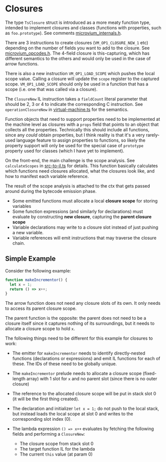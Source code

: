 # Closures

The type `TsClosure` struct is introduced as a more meaty function type, intended to implement closures and classes (functions with properties, such as `foo.prototype`). See comments [microvium_internals.h](../../native-vm/microvium_internals.h).

There are 3 instructions to create closures (`VM_OP1_CLOSURE_NEW_1` etc) depending on the number of fields you want to add to the closure. See [microvium_opcodes.h](../../native-vm/microvium_opcodes.h). The 4-field closure is this-capturing, which has different semantics to the others and would only be used in the case of arrow functions.

There is also a new instruction `VM_OP1_LOAD_SCOPE` which pushes the local scope value. Calling a closure will update the `scope` register to the captured scope. `VM_OP1_LOAD_SCOPE` should only be used in a function that has a scope (i.e. one that was called via a closure).

The `ClosureNew` IL instruction takes a `fieldCount` literal parameter that should be 2, 3 or 4 to indicate the corresponding C instruction. See `operationClosureNew` in [virtual-machine.ts](../../lib/virtual-machine.ts) for the semantics.

Function objects that need to support properties need to be implemented at the machine level as closures with a `props` field that points to an object that collects all the properties. Technically this should include all functions, since any _could_ obtain properties, but I think reality is that it's a very rarely-used language feature to assign properties to functions, so likely the property support will only be used for the special case of `prototype` property used for classes (which I have yet to implement).

On the front-end, the main challenge is the scope analysis. See `calculateScopes` in [src-to-il.ts](../../lib/src-to-il.ts) for details. This function basically calculates which functions need closures allocated, what the closures look like, and how to manifest each variable reference.

The result of the scope analysis is attached to the ctx that gets passed around during the bytecode emission phase.

  - Some emitted functions must allocate a local **closure scope** for storing variables
  - Some function expressions (and similarly for declarations) must evaluate by constructing **new closure**, capturing the **parent closure scope**
  - Variable declarations may write to a closure slot instead of just pushing a new variable.
  - Variable references will emit instructions that may traverse the closure chain.

## Simple Example

Consider the following example:

```js
function makeIncrementor() {
  let x = 1;
  return () => x++;
}
```

The arrow function does not need any closure slots of its own. It only needs to access its parent closure scope.

The parent function is the opposite: the parent does not need to be a closure itself since it captures nothing of its surroundings, but it needs to allocate a closure scope to hold `x`.

The following things need to be different for this example for closures to work:

  - The emitter for `makeIncrementor` needs to identify directly-nested functions (declarations or expressions) and emit IL functions for each of these. The IDs of these need to be globally unique.

  - The `makeIncrementor` prelude needs to allocate a closure scope (fixed-length array) with 1 slot for `x` and no parent slot (since there is no outer closure)

  - The reference to the allocated closure scope will be put in stack slot 0 (it will be the first thing created).

  - The declaration and initializer `let x = 1;` do not push to the local stack, but instead loads the local scope at slot 0 and writes to the corresponding slot index (0).

  - The lambda expression `() => x++` evaluates by fetching the following fields and performing a `ClosureNew`:
    - The closure scope from stack slot 0
    - The target function IL for the lambda
    - The current `this` value (at param 0)



















